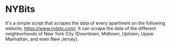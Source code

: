 # NYBits
 It's a simple script that scrapes the data of every apartment on the following website, https://www.nybits.com/. It can scrape the data of the different neighborhoods of New York City (Downtown, Midtown, Uptown, Upper Manhattan, and even New Jersey). 
